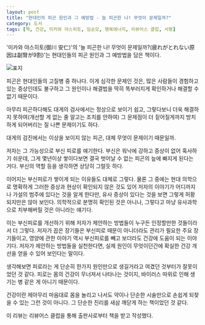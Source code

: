 ```yaml
---
layout: post
title: "현대인의 피곤 원인과 그 예방법 - 늘 피곤한 나! 무엇이 문제일까?"
category: 도서
tags: [책, 건강, 미카와 야스히토, 임순모, 행복에너지, 리뷰어스 클럽, 서평]
---
```


'미카와 야스히토(御川 安仁)'의
'늘 피곤한 나! 무엇이 문제일까?(疲れがとれない原因は副腎が9割)'는
현대인들의 피곤 원인과 그 예방법을 담은 책이다.

![표지](https://images2.imgbox.com/1c/b8/HjaZz0dC_o.jpg)

피곤은 현대인들의 고질병 중 하나다.
이게 심각한 문제인 것은,
많은 사람들이 경험하고 있는 증상인데도 불구하고
그 원인이나 해결법을 딱히 똑부러지게 확인하거나 해결할 수 없기 때문이다.

아무리 피곤하다해도 대게의 검사에서는 정상으로 보이기 쉽고,
그렇다보니 더욱 해결하지 못하여(개선할 게 없는 줄 알고는 조치를 안하여)
그 문제점이 더 짙어질게까지 방치하게 되어버리는 질 나쁜 문제이기도 하다.

대게의 검진에서는 이상을 보이지 않는 피곤,
대체 무엇이 문제이기 때문일까.

저자는 그 가능성으로 부신 피로를 얘기한다.
부신은 워낙에 강하고 증상이 없어 혹사하기 쉬운데,
그게 몇년이상 쌓이다보면 결국 벗어날 수 없는 피곤의 늪에 빠지게 된다는 거다.
부신의 역할 등을 생각하면 상당히 그럴듯 하다.

이어지는 부신피로가 쌓이게 되는 이유들도 대체로 그렇다.
물론 그 중에는 현대 의학으로 명확하게 그러한 증상과 현상이 확인되지 않은 것도 있어
저자의 이야기가 어디까지나 가설의 범주에 있다는 것을 알게 한다만,
유사 증상이 있다는 것을 보면 그렇게 허황되지만은 않아 보인다.
의학적으로 분명히 확인된 것은 아니나, 그렇다고 마냥 유사과학으로 치부해버릴 것은 아니라는 얘기다.

이는 부신피로를 개선하기 위해 저자가 제안하는 방법들이
누구든 인정할만한 것들이라서 더 그렇다.
저자가 꼽은 장기들은 부신피로 때문이 아니더라도 관리가 필요한 주요 장기들이고,
영양에 관한 이야기 역시 부신피로를 빼고 보더라도 건강에 도움이 되는 이야기다.
저자가 제안하는 방법들을 실천한다면, 실제 원인이 무엇이던간에 확실한 건강 개선을 얻을 수 있어 보인다는 말이다.

생각해보면 피로라는 게 단순히 한가지 원인만으로 생길거라고 여겼던 것부터가 잘못이었던 것 같다.
피로는 몸의 건강이 무너져서 나타나는 것이지, 바이러스 따위로 인해 생기는 병 같은 게 아니기 때문이다.

건강이란 제아무리 마음대로 몸을 놀리고 나서도
약이나 단순한 시술만으로 손쉽게 되찾을 수 있는 그런 것이 아니다.
그 단순한 진리를 새삼 깨닫게 하는 책이었던 것 같다.



<div class="im im-info">
이 리뷰는 리뷰어스 클럽을 통해 출판사로부터 책을 받고 작성했다.
</div>
